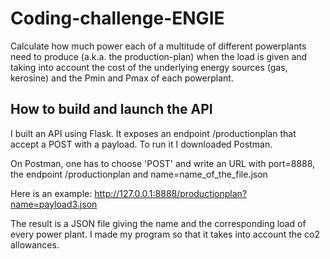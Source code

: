 # Coding-challenge-ENGIE
Calculate how much power each of a multitude of different powerplants need to produce (a.k.a. the production-plan) when the load is given and taking into account the cost of the underlying energy sources (gas, kerosine) and the Pmin and Pmax of each powerplant.

## How to build and launch the API

I built an API using Flask.
It exposes an endpoint /productionplan that accept a POST with a payload.
To run it I downloaded Postman.

On Postman, one has to choose 'POST' and write an URL with port=8888, the endpoint /productionplan and name=name_of_the_file.json

Here is an example:
http://127.0.0.1:8888/productionplan?name=payload3.json

The result is a JSON file giving the name and the corresponding load of every power plant.
I made my program so that it takes into account the co2 allowances.
